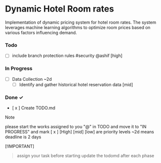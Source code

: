 # Dynamic Hotel Room rates
Implementation of dynamic pricing system for hotel room rates. The system leverages machine learning algorithms to optimize room prices based on various factors influencing demand.

### Todo
- [ ] include branch protection rules #security @ashif  [high] 

### In Progress

- [ ] Data Collection ~2d  
    - [ ] Identify and gather historical hotel reservation data  [mid]

### Done ✓

- [ x ] Create TODO.md  

> [!NOTE]
> please start the works assigned to you "@" in TODO and move it to "IN PROGRESS" and mark [ x ] 
> [High] [mid] [low] are priority levels
> ~2d means deadline is 2 days

[!IMPORTANT]
> assign your task before starting
> update the todomd after each phase
